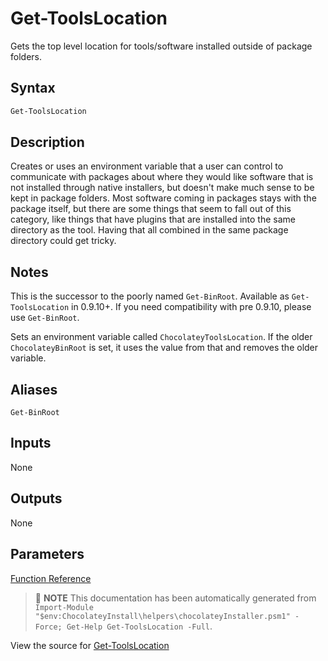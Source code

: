 ﻿---
Order: 100
xref: get-toolslocation
Title: Get-ToolsLocation
Description: Information on Get-ToolsLocation function
RedirectFrom:
  - docs/helpers-get-tools-location
  - docs/helpersgettoolslocation
---

# Get-ToolsLocation

<!-- This documentation is automatically generated from https://github.com/chocolatey/choco/blob/master/src/chocolatey.resources/helpers/functions/Get-ToolsLocation.ps1 using https://github.com/chocolatey/choco/blob/master/GenerateDocs.ps1. Contributions are welcome at the original location(s). -->

Gets the top level location for tools/software installed outside of
package folders.

## Syntax

~~~powershell
Get-ToolsLocation
~~~

## Description

Creates or uses an environment variable that a user can control to
communicate with packages about where they would like software that is
not installed through native installers, but doesn't make much sense
to be kept in package folders. Most software coming in packages stays
with the package itself, but there are some things that seem to fall
out of this category, like things that have plugins that are installed
into the same directory as the tool. Having that all combined in the
same package directory could get tricky.

## Notes

This is the successor to the poorly named `Get-BinRoot`. Available as
`Get-ToolsLocation` in 0.9.10+. If you need compatibility with pre
0.9.10, please use `Get-BinRoot`.

Sets an environment variable called `ChocolateyToolsLocation`. If the
older `ChocolateyBinRoot` is set, it uses the value from that and
removes the older variable.

## Aliases

`Get-BinRoot`


## Inputs

None

## Outputs

None

## Parameters
 



[Function Reference](xref:powershell-reference)

> :memo: **NOTE** This documentation has been automatically generated from `Import-Module "$env:ChocolateyInstall\helpers\chocolateyInstaller.psm1" -Force; Get-Help Get-ToolsLocation -Full`.

View the source for [Get-ToolsLocation](https://github.com/chocolatey/choco/blob/master/src/chocolatey.resources/helpers/functions/Get-ToolsLocation.ps1)
